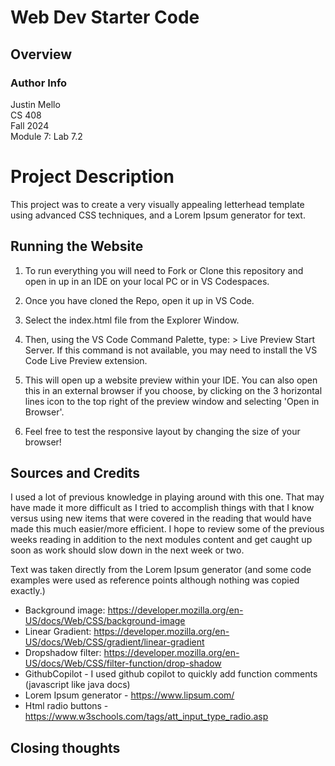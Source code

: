 # Web Dev Starter Code

## Overview

### Author Info
Justin Mello  
CS 408  
Fall 2024  
Module 7: Lab 7.2  

# Project Description

This project was to create a very visually appealing letterhead template using advanced CSS techniques, and a Lorem Ipsum generator for text.

## Running the Website

1. To run everything you will need to Fork or Clone this repository and open in up in an IDE on your local PC or in VS Codespaces.

2. Once you have cloned the Repo, open it up in VS Code.

3. Select the index.html file from the Explorer Window.

4. Then, using the VS Code Command Palette, type: > Live Preview Start Server. If this command is not available, you may need to install the VS Code Live Preview extension.

5. This will open up a website preview within your IDE. You can also open this in an external browser if you choose, by clicking on the 3 horizontal lines icon to the top right of the preview window and selecting 'Open in Browser'.

6. Feel free to test the responsive layout by changing the size of your browser!


## Sources and Credits
I used a lot of previous knowledge in playing around with this one. That may have made it more difficult as I tried to accomplish things with that I know versus using new items that were covered in the reading that would have made this much easier/more efficient. I hope to review some of the previous weeks reading in addition to the next modules content and get caught up soon as work should slow down in the next week or two.

Text was taken directly from the Lorem Ipsum generator (and some code examples were used as reference points although nothing was copied exactly.)

- Background image: https://developer.mozilla.org/en-US/docs/Web/CSS/background-image
- Linear Gradient: https://developer.mozilla.org/en-US/docs/Web/CSS/gradient/linear-gradient
- Dropshadow filter: https://developer.mozilla.org/en-US/docs/Web/CSS/filter-function/drop-shadow
- GithubCopilot - I used github copilot to quickly add function comments (javascript like java docs)
- Lorem Ipsum generator - https://www.lipsum.com/
- Html radio buttons - https://www.w3schools.com/tags/att_input_type_radio.asp

## Closing thoughts
